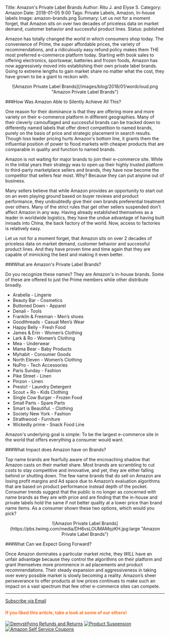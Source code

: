 Title: Amazon's Private Label Brands
Author: Ritu J. and Elyse S.
Category: Amazon
Date: 2018-01-05 9:00
Tags: Private Labels, Amazon, In-house labels
Image: amazon-brands.png
Summary: Let us not for a moment forget, that Amazon sits on over two decades of priceless data on market demand, customer behavior and successful product lines.
Status: published

Amazon has totally changed the world in which consumers shop today. The convenience of Prime, the super affordable prices, the variety of recommendations, and a ridiculously easy refund policy makes them THE most preferred e-commerce platform today. Starting with book sales to offering electronics, sportswear, batteries and frozen foods, Amazon has now aggressively moved into establishing their own private label brands. Going to extreme lengths to gain market share no matter what the cost, they have grown to be a giant to reckon with.

<div style="text-align:center" markdown="1">![Amazon Private Label Brands](/images/blog/2018/01/wordcloud.png "Amazon Private Label Brands")</div>

###How Was Amazon Able to Silently Achieve All This?

One reason for their dominance is that they are offering more and more variety on their e-commerce platform in different geographies. Many of their cleverly camouflaged and successful brands can be tracked down to differently named labels that offer direct competition to named brands, purely on the basis of price and strategic placement in search results. Though loss leader pricing hurts Amazon's bottom line, it grants them the influential position of power to flood markets with cheaper products that are comparable in quality and function to named brands.

Amazon is not waiting for major brands to join their e-commerce site. While in the initial years their strategy was to open up their highly trusted platform to third-party marketplace sellers and brands, they have now become the competitor that sellers fear most. Why? Because they can put anyone out of business.

Many sellers believe that while Amazon provides an opportunity to start out on an even playing ground based on buyer reviews and product performance, they undoubtedly give their own brands preferential treatment over others. Many of the strict rules that get other sellers suspended don't affect Amazon in any way. Having already established themselves as a leader in worldwide logistics, they have the undue advantage of having built inroads into China, the back factory of the world. Now, access to factories is relatively easy.

Let us not for a moment forget, that Amazon sits on over 2 decades of priceless data on market demand, customer behavior and successful product lines. And they have proven time and time again that they are capable of mimicking the best and making it even better.

###What are Amazon's Private Label Brands?

Do you recognize these names? They are Amazon's in-house brands. Some of these are offered to just the Prime members while other distribute broadly.

* Arabella - Lingerie
* Beauty Bar - Cosmetics
* Buttoned Down - Apparel
* Denali - Tools
* Franklin & Freeman - Men’s shoes
* Goodthreads - Casual Men’s Wear
* Happy Belly - Fresh Food
* James & Erin - Women’s Clothing
* Lark & Ro - Women’s Clothing
* Mea - Underwear
* Mama Bear - Baby Products
* Myhabit - Consumer Goods
* North Eleven - Women’s Clothing
* NuPro - Tech Accessories
* Paris Sunday - Fashion
* Pike Street - Linen
* Pinzon - Linen
* Presto! - Laundry Detergent
* Scout + Ro - Kids Clothing
* Single Cow Burger - Frozen Food
* Small Parts - Spare Parts
* Smart is Beautiful. - Clothing
* Society New York - Fashion
* Strathwood - Furniture
* Wickedly prime - Snack Food Line

Amazon's underlying goal is simple: To be the largest e-commerce site in the world that offers everything a consumer would want.

###What Impact does Amazon have on Brands?

Top name brands are fearfully aware of the encroaching shadow that Amazon casts on their market share. Most brands are scrambling to cut costs to stay competitive and innovative, and yet, they are either falling behind or shutting down. The few name brands that do sell on Amazon are losing profit margins and Ad space due to Amazon’s evaluation algorithms that are based on product performance instead depth of the pocket. Consumer trends suggest that the public is no longer as concerned with name brands as they are with price and are finding that the in-house and private labels hold the same if not better quality at a lower price than brand name items. As a consumer shown these two options, which would you pick?

<div style="text-align:center" markdown="1">![Amazon Private Label Brands](https://pbs.twimg.com/media/DH6vsLOUMAMqzKH.jpg:large "Amazon Private Label Brands")</div>


###What Can we Expect Going Forward?

Once Amazon dominates a particular market niche, they *WILL* have an unfair advantage because they control the algorithms on their platform and grant themselves more prominence in ad placements and product recommendations. Their steady expansion and aggressiveness in taking over every possible market is slowly becoming a reality. Amazon’s sheer perseverance to offer products at low prices continues to make such an impact on a vast spectrum that few other e-commerce sites can compete.







---

<!--Added this section from Leadboxes-->
<a class="btn btn-primary" href="https://efficientera.leadpages.co/leadbox/121f91a73f72a2%3A12c54680e746dc/5687539843203072/" target="_blank">Subscribe via Email</a><script data-leadbox="121f91a73f72a2:12c54680e746dc" data-url="https://efficientera.leadpages.co/leadbox/121f91a73f72a2%3A12c54680e746dc/5687539843203072/" data-config="%7B%7D" type="text/javascript" src="https://efficientera.leadpages.co/leadbox-1468522675.js"></script>

#### <font color="FF751A">If you liked this article, take a look at some of our others!</font>

<a href="https://efficientera.com/blog/2017/12/demystifying-amazon-returns-refunds-and-reimbursements.html">![Demystifying Refunds and Returns](/images/blog/related/returns-refunds-reimburements.png)</a>
<a href="https://efficientera.com/blog/2017/12/are-you-at-risk-for-an-amazon-product-suspension.html">![Product Suspension](/images/blog/related/amazon-product-suspension2.jpg)</a>
<a href="https://efficientera.com/blog/2017/11/amazons-brand-new-self-service-coupons.html">![Amazon Self Service Coupons ](/images/blog/related/amz-coupons-service.png)</a>